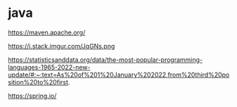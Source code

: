 # java
 
https://maven.apache.org/

https://i.stack.imgur.com/JqGNs.png


https://statisticsanddata.org/data/the-most-popular-programming-languages-1965-2022-new-update/#:~:text=As%20of%201%20January%202022,from%20third%20position%20to%20first.


https://spring.io/